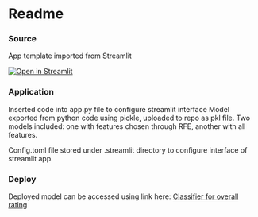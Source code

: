 # Readme

### Source

App template imported from Streamlit

[![Open in Streamlit](https://static.streamlit.io/badges/streamlit_badge_black_white.svg)](https://blank-app-template.streamlit.app/)


### Application

Inserted code into app.py file to configure streamlit interface
Model exported from python code using pickle, uploaded to repo as pkl file. 
Two models included: one with features chosen through RFE, another with all features. 

Config.toml file stored under .streamlit directory to configure interface of streamlit app. 


### Deploy

Deployed model can be accessed using link here:
<a href="https://review-predictor.streamlit.app/" target="_blank" rel="noopener">Classifier for overall rating</a>

